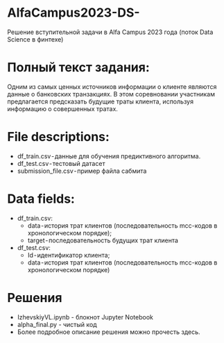 # AlfaCampus2023-DS-
Решение вступительной задачи в Alfa Campus 2023 года (поток Data Science в финтехе)

# Полный текст задания:

Одним из самых ценных источников информации о клиенте являются данные о банковских транзакциях. В этом соревновании участникам предлагается предсказать будущие траты клиента, используя информацию о совершенных тратах.

# File descriptions:
- df_train.csv - данные для обучения предиктивного алгоритма.
- df_test.csv - тестовый датасет
- submission_file.csv - пример файла сабмита

# Data fields:
- df_train.csv:
  + data - история трат клиентов (последовательность mcc-кодов в хронологическом порядке); 
  + target - последовательность будущих трат клиента
- df_test.csv: 
  + Id - идентификатор клиента; 
  + data - история трат клиентов (последовательность mcc-кодов в хронологическом порядке)

# Решения
- IzhevskiyVL.ipynb - блокнот Jupyter Notebook
- alpha_final.py - чистый код
- Более подробное описание решения можно прочесть здесь.
